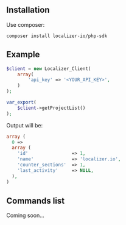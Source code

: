 ## Installation

Use composer:

```
composer install localizer-io/php-sdk
```

## Example

```php
$client = new Localizer_Client(
    array(
        'api_key' => '<YOUR_API_KEY>',
    )
);

var_export(
    $client->getProjectList()
);
```
Output will be:
```php
array (
  0 => 
  array (
    'id'                => 1,
    'name'              => 'localizer.io',
    'counter_sections'  => 1,
    'last_activity'     => NULL,
  ),
)
```

## Commands list
Coming soon...
